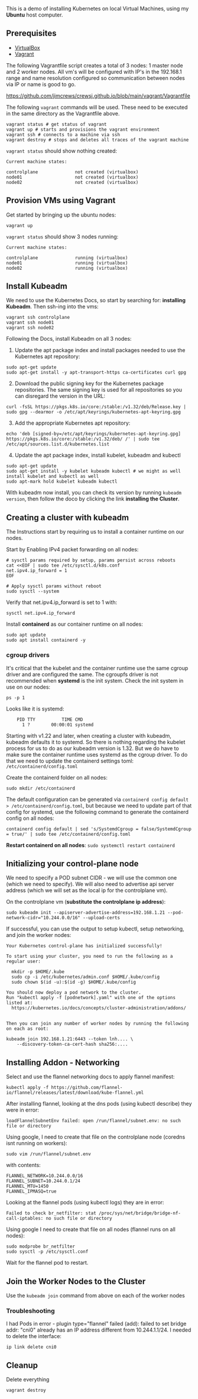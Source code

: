 This is a demo of installing Kubernetes on local Virtual Machines, using my **Ubuntu** host computer.

## Prerequisites

 - [VirtualBox](https://www.virtualbox.org/wiki/Linux_Downloads)
 - [Vagrant](https://developer.hashicorp.com/vagrant/downloads#linux)

The following Vagrantfile script creates a total of 3 nodes: 1 master node and 2 worker nodes. All vm's will be configured with IP's in the 192.168.1 range and name resolution configured so communication between nodes via IP or name is good to go.

https://github.com/jimcrews/crewsj.github.io/blob/main/vagrant/Vagrantfile

The following `vagrant` commands will be used. These need to be executed in the same directory as the Vagrantfile above.

``` shell
vagrant status # get status of vagrant
vagrant up # starts and provisions the vagrant environment
vagrant ssh # connects to a machine via ssh
vagrant destroy # stops and deletes all traces of the vagrant machine
```

`vagrant status` should show nothing created:

``` text
Current machine states:

controlplane              not created (virtualbox)
node01                    not created (virtualbox)
node02                    not created (virtualbox)
```

## Provision VMs using Vagrant

Get started by bringing up the ubuntu nodes:

``` shell
vagrant up
```

`vagrant status` should show 3 nodes running:

``` text
Current machine states:

controlplane              running (virtualbox)
node01                    running (virtualbox)
node02                    running (virtualbox)
```

## Install Kubeadm

We need to use the Kubernetes Docs, so start by searching for: **installing Kubeadm**.
Then ssh-ing into the vms:

``` shell
vagrant ssh controlplane
vagrant ssh node01
vagrant ssh node02
```

Following the Docs, install Kubeadm on all 3 nodes:

1. Update the apt package index and install packages needed to use the Kubernetes apt repository:

``` shell
sudo apt-get update
sudo apt-get install -y apt-transport-https ca-certificates curl gpg
```

2. Download the public signing key for the Kubernetes package repositories. The same signing key is used for all repositories so you can disregard the version in the URL:

``` shell
curl -fsSL https://pkgs.k8s.io/core:/stable:/v1.32/deb/Release.key | sudo gpg --dearmor -o /etc/apt/keyrings/kubernetes-apt-keyring.gpg
```

3. Add the appropriate Kubernetes apt repository:

``` shell
echo 'deb [signed-by=/etc/apt/keyrings/kubernetes-apt-keyring.gpg] https://pkgs.k8s.io/core:/stable:/v1.32/deb/ /' | sudo tee /etc/apt/sources.list.d/kubernetes.list
```

4. Update the apt package index, install kubelet, kubeadm and kubectl

``` shell
sudo apt-get update
sudo apt-get install -y kubelet kubeadm kubectl # we might as well install kubelet and kubectl as well
sudo apt-mark hold kubelet kubeadm kubectl
```

With kubeadm now install, you can check its version by running `kubeadm version`, then follow the doco by clicking the link **installing the Cluster**.

## Creating a cluster with kubeadm

The Instructions start by requiring us to install a container runtime on our nodes.

Start by Enabling IPv4 packet forwarding on all nodes:

``` shell
# sysctl params required by setup, params persist across reboots
cat <<EOF | sudo tee /etc/sysctl.d/k8s.conf
net.ipv4.ip_forward = 1
EOF

# Apply sysctl params without reboot
sudo sysctl --system
```

Verify that net.ipv4.ip_forward is set to 1 with:

``` shell
sysctl net.ipv4.ip_forward
```

Install **containerd** as our container runtime on all nodes:

``` shell
sudo apt update
sudo apt install containerd -y
```

### cgroup drivers

It's critical that the kubelet and the container runtime use the same cgroup driver and are configured the same. The cgroupfs driver is not recommended when **systemd** is the init system.
Check the init system in use on our nodes:
``` shell
ps -p 1
```
Looks like it is systemd:
``` text
    PID TTY          TIME CMD
      1 ?        00:00:01 systemd

```

Starting with v1.22 and later, when creating a cluster with kubeadm, kubeadm defaults it to systemd. So there is nothing regarding the kubelet process for us to do as our kubeadm version is 1.32. But we do have to make sure the container runtime uses systemd as the cgroup driver. To do that we need to update the containerd settings toml: `/etc/containerd/config.toml`

Create the containerd folder on all nodes:

``` shell
sudo mkdir /etc/containerd
```

The default configuration can be generated via `containerd config default > /etc/containerd/config.toml`, but because we need to update part of that config for systemd, use the following command to generate the containerd config on all nodes:

``` shell
containerd config default | sed 's/SystemdCgroup = false/SystemdCgroup = true/' | sudo tee /etc/containerd/config.toml
```

**Restart containerd on all nodes**: `sudo systemctl restart containerd`

## Initializing your control-plane node

We need to specify a POD subnet CIDR - we will use the common one (which we need to specify). We will also need to advertise api server address (which we will set as the local ip for the controlplane vm).

On the controlplane vm (**substitute the controlplane ip address**):

``` shell
sudo kubeadm init --apiserver-advertise-address=192.168.1.21 --pod-network-cidr="10.244.0.0/16" --upload-certs
```

If successful, you can use the output to setup kubectl, setup networking, and join the worker nodes:

``` text
Your Kubernetes control-plane has initialized successfully!

To start using your cluster, you need to run the following as a regular user:

  mkdir -p $HOME/.kube
  sudo cp -i /etc/kubernetes/admin.conf $HOME/.kube/config
  sudo chown $(id -u):$(id -g) $HOME/.kube/config

You should now deploy a pod network to the cluster.
Run "kubectl apply -f [podnetwork].yaml" with one of the options listed at:
  https://kubernetes.io/docs/concepts/cluster-administration/addons/


Then you can join any number of worker nodes by running the following on each as root:

kubeadm join 192.168.1.21:6443 --token lnh.... \
	--discovery-token-ca-cert-hash sha256:....
```

## Installing Addon - Networking

Select and use the flannel networking docs to apply flannel manifest:

``` shell
kubectl apply -f https://github.com/flannel-io/flannel/releases/latest/download/kube-flannel.yml
```

After installing flannel, looking at the dns pods (using kubectl describe) they were in error:

``` text
loadFlannelSubnetEnv failed: open /run/flannel/subnet.env: no such file or directory
```

Using google, I need to create that file on the controlplane node (coredns isnt running on workers):

``` shell
sudo vim /run/flannel/subnet.env
```

with contents:

``` text
FLANNEL_NETWORK=10.244.0.0/16
FLANNEL_SUBNET=10.244.0.1/24
FLANNEL_MTU=1450
FLANNEL_IPMASQ=true
```

Looking at the flannel pods (using kubectl logs) they are in error:

``` text
Failed to check br_netfilter: stat /proc/sys/net/bridge/bridge-nf-call-iptables: no such file or directory
```

Using google I need to create that file on all nodes (flannel runs on all nodes):

``` shell
sudo modprobe br_netfilter
sudo sysctl -p /etc/sysctl.conf
```

Wait for the flannel pod to restart.

## Join the Worker Nodes to the Cluster

Use the `kubeadm join` command from above on each of the worker nodes


### Troubleshooting

I had Pods in error - plugin type="flannel" failed (add): failed to set bridge addr: "cni0" already has an IP address different from 10.244.1.1/24.
I needed to delete the interface:
``` shell
ip link delete cni0
```

## Cleanup

Delete everything

``` shell
vagrant destroy
```